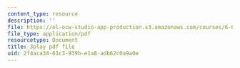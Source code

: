 ```yaml
---
content_type: resource
description: ''
file: https://ol-ocw-studio-app-production.s3.amazonaws.com/courses/6-0001-introduction-to-computer-science-and-programming-in-python-fall-2016/2f4aca3461c3939be1a8adb62c0a9a0e_-wz4iU2V-Yo.pdf
file_type: application/pdf
resourcetype: Document
title: 3play pdf file
uid: 2f4aca34-61c3-939b-e1a8-adb62c0a9a0e
---
```

